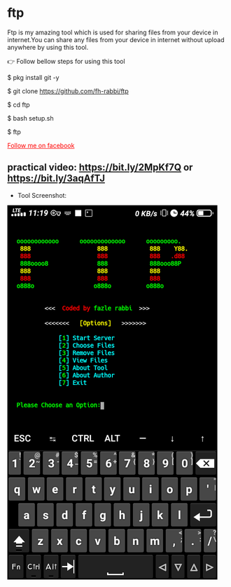 # ftp
Ftp is my amazing tool which is used for sharing files from your device in internet.You can share any files from your device in internet without upload anywhere by using this tool.


:point_right: Follow bellow steps for using this tool

 $ pkg install git -y 

 $ git clone https://github.com/fh-rabbi/ftp

 $ cd ftp

 $ bash setup.sh

 $ ftp

  <a style="color:red" href="https://www.facebook.com/fozley.rabbi">Follow me on facebook</a>

 ## practical video:  https://bit.ly/2MpKf7Q or https://bit.ly/3aqAfTJ

- Tool Screenshot:

![](ftp.png)
